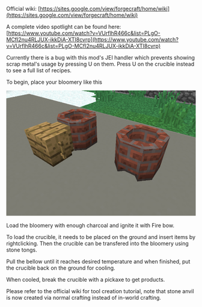 Official wiki:
[https://sites.google.com/view/forgecraft/home/wiki](https://sites.google.com/view/forgecraft/home/wiki)

A complete video spotlight can be found here:
[https://www.youtube.com/watch?v=VUrflhR466c&list=PLgO-MCfI2nu4RLJUX-ikkDiA-XTI8cvrp](https://www.youtube.com/watch?v=VUrflhR466c&list=PLgO-MCfI2nu4RLJUX-ikkDiA-XTI8cvrp)

Currently there is a bug with this mod's JEI handler which prevents showing scrap metal's usage by pressing U on them. Press U on the crucible instead to see a full list of recipes.

To begin, place your bloomery like this

![](bloomery.png)

Load the bloomery with enough charcoal and ignite it with Fire bow.

To load the crucible, it needs to be placed on the ground and insert items by rightclicking. Then the crucible can be transfered into the bloomery using stone tongs.

Pull the bellow until it reaches desired temperature and when finished, put the crucible back on the ground for cooling.  

When cooled, break the crucible with a pickaxe to get products.

Please refer to the official wiki for tool creation tutorial, note that stone anvil is now created via normal crafting instead of in-world crafting.
